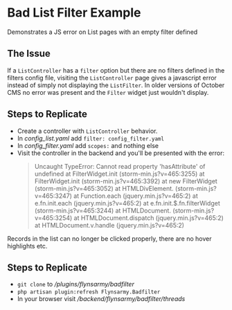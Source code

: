 # Bad List Filter Example

Demonstrates a JS error on List pages with an empty filter defined

## The Issue

If a `ListController` has a `filter` option but there are no filters defined in the filters config file, visiting the `ListController` page gives a javascript error instead of simply not displaying the `ListFilter`. In older versions of October CMS no error was present and the `Filter` widget just wouldn't display.

## Steps to Replicate

* Create a controller with `ListController` behavior.
* In *config_list.yaml* add `filter: config_filter.yaml`
* In *config_filter.yaml* add `scopes:` and nothing else
* Visit the controller in the backend and you'll be presented with the error:
  > Uncaught TypeError: Cannot read property 'hasAttribute' of undefined
  >    at FilterWidget.init (storm-min.js?v=465:3255)
  >    at FilterWidget.init (storm-min.js?v=465:3392)
  >    at new FilterWidget (storm-min.js?v=465:3052)
  >    at HTMLDivElement.<anonymous> (storm-min.js?v=465:3247)
  >    at Function.each (jquery.min.js?v=465:2)
  >    at e.fn.init.each (jquery.min.js?v=465:2)
  >    at e.fn.init.$.fn.filterWidget (storm-min.js?v=465:3244)
  >    at HTMLDocument.<anonymous> (storm-min.js?v=465:3254)
  >    at HTMLDocument.dispatch (jquery.min.js?v=465:2)
  >    at HTMLDocument.v.handle (jquery.min.js?v=465:2)

Records in the list can no longer be clicked properly, there are no hover highlights etc.


## Steps to Replicate

* `git clone` to */plugins/flynsarmy/badfilter*
* `php artisan plugin:refresh Flynsarmy.Badfilter`
* In your browser visit */backend/flynsarmy/badfilter/threads*